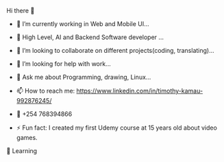 Hi there 👋

- 🔭 I’m currently working in Web and Mobile UI...

- 🌱 High Level, AI and Backend Software developer ...

- 👯 I’m looking to collaborate on different projects(coding, translating)...

- 🤔 I’m looking for help with work...

- 💬 Ask me about Programming, drawing, Linux...

- 📫 How to reach me: https://www.linkedin.com/in/timothy-kamau-992876245/

- 📱 +254 768394866

- ⚡ Fun fact: I created my first Udemy course at 15 years old about video games.


📖 Learning
